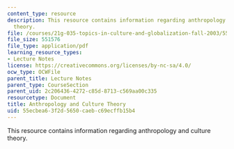 ```yaml
---
content_type: resource
description: This resource contains information regarding anthropology and culture
  theory.
file: /courses/21g-035-topics-in-culture-and-globalization-fall-2003/55ecbea63f2d5650caebc69ecffb15b4_MIT21G_035F03_l01.pdf
file_size: 551576
file_type: application/pdf
learning_resource_types:
- Lecture Notes
license: https://creativecommons.org/licenses/by-nc-sa/4.0/
ocw_type: OCWFile
parent_title: Lecture Notes
parent_type: CourseSection
parent_uid: 2c206436-4272-c85d-8713-c569aa00c335
resourcetype: Document
title: Anthropology and Culture Theory
uid: 55ecbea6-3f2d-5650-caeb-c69ecffb15b4
---
```

This resource contains information regarding anthropology and culture theory.